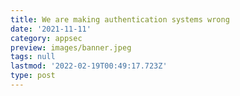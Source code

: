 ```yaml
---
title: We are making authentication systems wrong
date: '2021-11-11'
category: appsec
preview: images/banner.jpeg
tags: null
lastmod: '2022-02-19T00:49:17.723Z'
type: post
---
```



